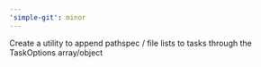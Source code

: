 ```yaml
---
'simple-git': minor
---
```


Create a utility to append pathspec / file lists to tasks through the TaskOptions array/object
